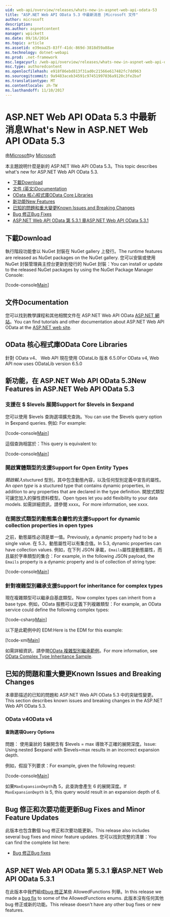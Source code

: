 ```yaml
---
uid: web-api/overview/releases/whats-new-in-aspnet-web-api-odata-53
title: "ASP.NET Web API OData 5.3 中最新消息 |Microsoft 文件"
author: microsoft
description: 
ms.author: aspnetcontent
manager: wpickett
ms.date: 09/16/2014
ms.topic: article
ms.assetid: e39eaa25-83ff-41dc-869d-3818d59a88ae
ms.technology: dotnet-webapi
ms.prod: .net-framework
msc.legacyurl: /web-api/overview/releases/whats-new-in-aspnet-web-api-odata-53
msc.type: authoredcontent
ms.openlocfilehash: e918f86ebd813f31ad0c21566e617482fc7dd963
ms.sourcegitcommit: 9a9483aceb34591c97451997036a9120c3fe2baf
ms.translationtype: MT
ms.contentlocale: zh-TW
ms.lasthandoff: 11/10/2017
---
```

<a name="whats-new-in-aspnet-web-api-odata-53"></a><span data-ttu-id="90944-102">ASP.NET Web API OData 5.3 中最新消息</span><span class="sxs-lookup"><span data-stu-id="90944-102">What's New in ASP.NET Web API OData 5.3</span></span>
====================
<span data-ttu-id="90944-103">由[Microsoft](https://github.com/microsoft)</span><span class="sxs-lookup"><span data-stu-id="90944-103">by [Microsoft](https://github.com/microsoft)</span></span>

<span data-ttu-id="90944-104">本主題說明什麼是新的 ASP.NET Web API OData 5.3。</span><span class="sxs-lookup"><span data-stu-id="90944-104">This topic describes what's new for ASP.NET Web API OData 5.3.</span></span>

- [<span data-ttu-id="90944-105">下載</span><span class="sxs-lookup"><span data-stu-id="90944-105">Download</span></span>](#download)
- [<span data-ttu-id="90944-106">文件 (英文)</span><span class="sxs-lookup"><span data-stu-id="90944-106">Documentation</span></span>](#documentation)
- [<span data-ttu-id="90944-107">OData 核心程式庫</span><span class="sxs-lookup"><span data-stu-id="90944-107">OData Core Libraries</span></span>](#corelib)
- [<span data-ttu-id="90944-108">新功能</span><span class="sxs-lookup"><span data-stu-id="90944-108">New Features</span></span>](#newf)
- [<span data-ttu-id="90944-109">已知的問題和重大變更</span><span class="sxs-lookup"><span data-stu-id="90944-109">Known Issues and Breaking Changes</span></span>](#known-issues)
- [<span data-ttu-id="90944-110">Bug 修正</span><span class="sxs-lookup"><span data-stu-id="90944-110">Bug Fixes</span></span>](#bug-fixes)
- [<span data-ttu-id="90944-111">ASP.NET Web API OData 第 5.3.1 章</span><span class="sxs-lookup"><span data-stu-id="90944-111">ASP.NET Web API OData 5.3.1</span></span>](#OD)

<a id="download"></a>
## <a name="download"></a><span data-ttu-id="90944-112">下載</span><span class="sxs-lookup"><span data-stu-id="90944-112">Download</span></span>

<span data-ttu-id="90944-113">執行階段功能會以 NuGet 封裝在 NuGet gallery 上發行。</span><span class="sxs-lookup"><span data-stu-id="90944-113">The runtime features are released as NuGet packages on the NuGet gallery.</span></span> <span data-ttu-id="90944-114">您可以安裝或使用 NuGet 封裝管理員主控台更新到發行的 NuGet 封裝：</span><span class="sxs-lookup"><span data-stu-id="90944-114">You can install or update to the released NuGet packages by using the NuGet Package Manager Console:</span></span>

[!code-console[Main](whats-new-in-aspnet-web-api-odata-53/samples/sample1.cmd)]

<a id="documentation"></a>
## <a name="documentation"></a><span data-ttu-id="90944-115">文件</span><span class="sxs-lookup"><span data-stu-id="90944-115">Documentation</span></span>

<span data-ttu-id="90944-116">您可以找到教學課程和其他相關文件在 ASP.NET Web API OData [ASP.NET 網站](../odata-support-in-aspnet-web-api/index.md)。</span><span class="sxs-lookup"><span data-stu-id="90944-116">You can find tutorials and other documentation about ASP.NET Web API OData at the [ASP.NET web site](../odata-support-in-aspnet-web-api/index.md).</span></span>

<a id="corelib"></a>
## <a name="odata-core-libraries"></a><span data-ttu-id="90944-117">OData 核心程式庫</span><span class="sxs-lookup"><span data-stu-id="90944-117">OData Core Libraries</span></span>

<span data-ttu-id="90944-118">針對 OData v4、 Web API 現在使用 ODataLib 版本 6.5.0</span><span class="sxs-lookup"><span data-stu-id="90944-118">For OData v4, Web API now uses ODataLib version 6.5.0</span></span>

<a id="newf"></a>
## <a name="new-features-in-aspnet-web-api-odata-53"></a><span data-ttu-id="90944-119">新功能，在 ASP.NET Web API OData 5.3</span><span class="sxs-lookup"><span data-stu-id="90944-119">New Features in ASP.NET Web API OData 5.3</span></span>

### <a name="support-for-levels-in-expand"></a><span data-ttu-id="90944-120">支援在 $ $levels 展開</span><span class="sxs-lookup"><span data-stu-id="90944-120">Support for $levels in $expand</span></span>

<span data-ttu-id="90944-121">您可以使用 $levels 查詢選項擴充查詢。</span><span class="sxs-lookup"><span data-stu-id="90944-121">You can use the $levels query option in $expand queries.</span></span> <span data-ttu-id="90944-122">例如: </span><span class="sxs-lookup"><span data-stu-id="90944-122">For example:</span></span>

[!code-console[Main](whats-new-in-aspnet-web-api-odata-53/samples/sample2.cmd)]

<span data-ttu-id="90944-123">這個查詢相當於：</span><span class="sxs-lookup"><span data-stu-id="90944-123">This query is equivalent to:</span></span>

[!code-console[Main](whats-new-in-aspnet-web-api-odata-53/samples/sample3.cmd)]

<a id="open-entity-types"></a>
### <a name="support-for-open-entity-types"></a><span data-ttu-id="90944-124">開啟實體類型的支援</span><span class="sxs-lookup"><span data-stu-id="90944-124">Support for Open Entity Types</span></span>

<span data-ttu-id="90944-125">*開啟輸入*stuctured 型別，其中包含動態內容，以及任何型別定義中宣告的屬性。</span><span class="sxs-lookup"><span data-stu-id="90944-125">An *open type* is a stuctured type that contains dynamic properties, in addition to any properties that are declared in the type definition.</span></span> <span data-ttu-id="90944-126">開放式類型可讓您加入的彈性資料模型。</span><span class="sxs-lookup"><span data-stu-id="90944-126">Open types let you add flexibility to your data models.</span></span> <span data-ttu-id="90944-127">如需詳細資訊，請參閱 xxxx。</span><span class="sxs-lookup"><span data-stu-id="90944-127">For more information, see xxxx.</span></span>

### <a name="support-for-dynamic-collection-properties-in-open-types"></a><span data-ttu-id="90944-128">在開放式類型的動態集合屬性的支援</span><span class="sxs-lookup"><span data-stu-id="90944-128">Support for dynamic collection properties in open types</span></span>

<span data-ttu-id="90944-129">之前，動態屬性必須是單一值。</span><span class="sxs-lookup"><span data-stu-id="90944-129">Previously, a dynamic property had to be a single value.</span></span> <span data-ttu-id="90944-130">在 5.3，動態屬性可以有集合值。</span><span class="sxs-lookup"><span data-stu-id="90944-130">In 5.3, dynamic properties can have collection values.</span></span> <span data-ttu-id="90944-131">例如，在下列 JSON 承載，`Emails`屬性是動態屬性，而且屬於字串類型的集合：</span><span class="sxs-lookup"><span data-stu-id="90944-131">For example, in the following JSON payload, the `Emails` property is a dynamic property and is of collection of string type:</span></span>

[!code-console[Main](whats-new-in-aspnet-web-api-odata-53/samples/sample4.cmd)]

### <a name="support-for-inheritance-for-complex-types"></a><span data-ttu-id="90944-132">針對複雜型別繼承支援</span><span class="sxs-lookup"><span data-stu-id="90944-132">Support for inheritance for complex types</span></span>

<span data-ttu-id="90944-133">現在複雜類型可以繼承自基底類型。</span><span class="sxs-lookup"><span data-stu-id="90944-133">Now complex types can inherit from a base type.</span></span> <span data-ttu-id="90944-134">例如，OData 服務可以定義下列複雜類型：</span><span class="sxs-lookup"><span data-stu-id="90944-134">For example, an OData service could define the following complex types:</span></span>

[!code-csharp[Main](whats-new-in-aspnet-web-api-odata-53/samples/sample5.cs)]

<span data-ttu-id="90944-135">以下是此範例中的 EDM:</span><span class="sxs-lookup"><span data-stu-id="90944-135">Here is the EDM for this example:</span></span>

[!code-xml[Main](whats-new-in-aspnet-web-api-odata-53/samples/sample6.xml?highlight=8,15)]

<span data-ttu-id="90944-136">如需詳細資訊，請參閱[OData 複雜型別繼承範例](http://aspnet.codeplex.com/SourceControl/latest#Samples/WebApi/OData/v4/ODataComplexTypeInheritanceSample/ReadMe.txt)。</span><span class="sxs-lookup"><span data-stu-id="90944-136">For more information, see [OData Complex Type Inheritance Sample](http://aspnet.codeplex.com/SourceControl/latest#Samples/WebApi/OData/v4/ODataComplexTypeInheritanceSample/ReadMe.txt).</span></span>

<a id="known-issues"></a>
## <a name="known-issues-and-breaking-changes"></a><span data-ttu-id="90944-137">已知的問題和重大變更</span><span class="sxs-lookup"><span data-stu-id="90944-137">Known Issues and Breaking Changes</span></span>

<span data-ttu-id="90944-138">本章節描述的已知的問題和 ASP.NET Web API OData 5.3 中的突破性變更。</span><span class="sxs-lookup"><span data-stu-id="90944-138">This section describes known issues and breaking changes in the ASP.NET Web API OData 5.3.</span></span>

### <a name="odata-v4"></a><span data-ttu-id="90944-139">OData v4</span><span class="sxs-lookup"><span data-stu-id="90944-139">OData v4</span></span>

#### <a name="query-options"></a><span data-ttu-id="90944-140">查詢選項</span><span class="sxs-lookup"><span data-stu-id="90944-140">Query Options</span></span>

<span data-ttu-id="90944-141">問題： 使用巢狀的 $展開含有 $levels = max 導致不正確的展開深度。</span><span class="sxs-lookup"><span data-stu-id="90944-141">Issue: Using nested $expand with $levels=max results in an incorrect expansion depth.</span></span>

<span data-ttu-id="90944-142">例如，假設下列要求：</span><span class="sxs-lookup"><span data-stu-id="90944-142">For example, given the following request:</span></span>

[!code-console[Main](whats-new-in-aspnet-web-api-odata-53/samples/sample7.cmd)]

<span data-ttu-id="90944-143">如果`MaxExpansionDepth`為 5，此查詢會產生 6 的展開深度。</span><span class="sxs-lookup"><span data-stu-id="90944-143">If `MaxExpansionDepth` is 5, this query would result in an expansion depth of 6.</span></span>

<a id="bug-fixes"></a>
## <a name="bug-fixes-and-minor-feature-updates"></a><span data-ttu-id="90944-144">Bug 修正和次要功能更新</span><span class="sxs-lookup"><span data-stu-id="90944-144">Bug Fixes and Minor Feature Updates</span></span>

<span data-ttu-id="90944-145">此版本也包含數個 bug 修正和次要功能更新。</span><span class="sxs-lookup"><span data-stu-id="90944-145">This release also includes several bug fixes and minor feature updates.</span></span> <span data-ttu-id="90944-146">您可以找到完整的清單：</span><span class="sxs-lookup"><span data-stu-id="90944-146">You can find the complete list here:</span></span>

- [<span data-ttu-id="90944-147">Bug 修正</span><span class="sxs-lookup"><span data-stu-id="90944-147">Bug fixes</span></span>](https://aspnetwebstack.codeplex.com/workitem/list/advanced?keyword=&status=All&type=All&priority=All&release=v5.3%20Beta&assignedTo=All&component=Web%20API|Web%20API%20OData&sortField=AssignedTo&sortDirection=Ascending&page=0&reasonClosed=Fixed)

<a id="OD"></a>
## <a name="aspnet-web-api-odata-531"></a><span data-ttu-id="90944-148">ASP.NET Web API OData 第 5.3.1 章</span><span class="sxs-lookup"><span data-stu-id="90944-148">ASP.NET Web API OData 5.3.1</span></span>

<span data-ttu-id="90944-149">在此版本中我們組成[bug 修正](https://aspnetwebstack.codeplex.com/workitem/list/advanced?keyword=&amp;status=All&amp;type=All&amp;priority=All&amp;release=v5.3.1%20Beta&amp;assignedTo=All&amp;component=Web%20API%20OData&amp;sortField=LastUpdatedDate&amp;sortDirection=Descending&amp;page=0&amp;reasonClosed=All)某些 AllowedFunctions 列舉。</span><span class="sxs-lookup"><span data-stu-id="90944-149">In this release we made a [bug fix](https://aspnetwebstack.codeplex.com/workitem/list/advanced?keyword=&amp;status=All&amp;type=All&amp;priority=All&amp;release=v5.3.1%20Beta&amp;assignedTo=All&amp;component=Web%20API%20OData&amp;sortField=LastUpdatedDate&amp;sortDirection=Descending&amp;page=0&amp;reasonClosed=All) to some of the AllowedFunctions enums.</span></span> <span data-ttu-id="90944-150">此版本沒有任何其他 bug 修正或新的功能。</span><span class="sxs-lookup"><span data-stu-id="90944-150">This release doesn't have any other bug fixes or new features.</span></span>
